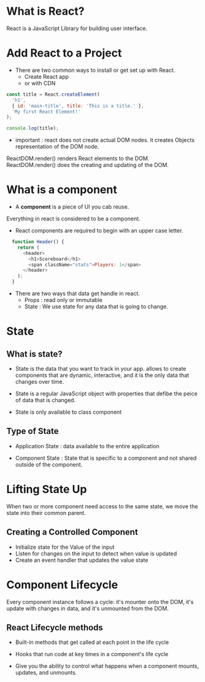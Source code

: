 # What is React? 

React is a JavaScript Library for building user interface. 

# Add React to a Project
- There are two common ways to install or get set up with React.
  - Create React app
  - or with CDN
  
```js
const title = React.createElement(
  'h1', 
  { id: 'main-title', title: 'This is a title.' },
  'My first React Element!'
);

console.log(title);
```

* important : react does not create actual DOM nodes. it creates Objects representation of the DOM node.

ReactDOM.render() renders React elements to the DOM. ReactDOM.render() does the creating and updating of the DOM.

# What is a component

- A **component** is a piece of UI you cab reuse. 

Everything in react is considered to be a component. 

- React components are required to begin with an upper case letter.

```js
  function Header() {
    return (
      <header>
        <h1>Scoreboard</h1>
        <span className="stats">Players: 1</span>
      </header>
    );
  }
```

- There are two ways that data get handle in react.
  - Props : read only or immutable
  - State : We use state for any data that is going to change.
  
# State
## What is state?
- State is the data that you want to track in your app. allows to create components that are dynamic, interactive, and it is the only data that changes over time.

- State is a regular JavaScript object with properties that defibe the peice of data that is changed.

- State is only available to class component


## Type of State

  - Application State : data available to the entire application
  
  - Component State : State that is specific to a component and not shared outside of the component.

# Lifting State Up

When two or more component need access to the same state, we move the state into their common parent.

## Creating a Controlled Component
- Initialize state for the Value of the input
- Listen for changes on the input to detect when value is updated
- Create an event handler that updates the value state

# Component Lifecycle
Every component instance follows a cycle: it's mounter onto the DOM, it's update with changes in data, and it's unmounted from the DOM.

## React Lifecycle methods
- Built-in methods that get called at each point in the life cycle

- Hooks that run code at key times in a component's life cycle

- Give you the ability to control what happens when a component mounts, updates, and unmounts.
